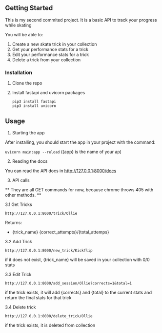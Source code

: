 <!-- GETTING STARTED -->
## Getting Started

This is my second commited project. It is a basic API to track your progress while skating

You will be able to:

1. Create a new skate trick in your collection
2. Get your performance stats for a trick
3. Edit your performance stats for a trick
4. Delete a trick from your collection

### Installation


1. Clone the repo

2. Install fastapi and uvicorn packages
   ```
   pip3 install fastapi
   pip3 install uvicorn
   ```


<!-- USAGE EXAMPLES -->
## Usage

1. Starting the app

After installing, you should start the app in your project with the command:

```uvicorn main:app --reload```   ({app} is the name of your ap)


2. Reading the docs

You can read the API docs in http://127.0.0.1:8000/docs

3. API calls

** They are all GET commands for now, because chrome throws 405 with other methods. **

3.1 Get Tricks

```http://127.0.0.1:8000/trick/Ollie```

Returns:
- {trick_name}  {correct_attempts}/{total_attemps}

3.2 Add Trick

```http://127.0.0.1:8000/new_trick/Kickflip```

if it does not exist, {trick_name} will be saved in your collection with 0/0 stats

3.3 Edit Trick

```http://127.0.0.1:8000/add_session/Ollie?corrects=1&total=1```

if the trick exists, it will add {corrects} and {total} to the current stats and return the final stats for that trick

3.4 Delete trick

```http://127.0.0.1:8000/delete_trick/Ollie```

if the trick exists, it is deleted from collection



